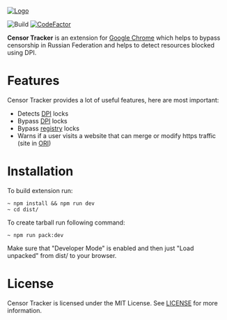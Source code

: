 [![Logo](https://raw.githubusercontent.com/roskomsvoboda/censortracker/develop/.github/censortracker-popups.svg)](https://github.com/roskomsvoboda/censortracker)

![Build](https://github.com/roskomsvoboda/censortracker/workflows/Build/badge.svg?branch=master)
[![CodeFactor](https://www.codefactor.io/repository/github/roskomsvoboda/censortracker/badge)](https://www.codefactor.io/repository/github/roskomsvoboda/censortracker)

**Censor Tracker** is an extension for [Google Chrome](https://www.google.com/chrome/) which helps to
bypass censorship in Russian Federation and helps to detect resources
blocked using DPI.

Features
========

Censor Tracker provides a lot of useful features, here are most
important:

-   Detects [DPI] locks
-   Bypass [DPI] locks
-   Bypass [registry](https://eais.rkn.gov.ru/) locks
-   Warns if a user visits a website that can merge or modify https traffic
    (site in [ORI](https://97-fz.rkn.gov.ru/))

Installation
============

To build extension run:

    ~ npm install && npm run dev
    ~ cd dist/

To create tarball run following command:

    ~ npm run pack:dev


Make sure that "Developer Mode" is enabled and then just "Load unpacked"
from <span class="title-ref">dist/</span> to your browser.

License
=======

Censor Tracker is licensed under the MIT License. See [LICENSE] for more
information.

  [DPI]: https://en.wikipedia.org/wiki/Deep_packet_inspection
  [LICENSE]: https://github.com/roskomsvoboda/censortracker/blob/master/LICENSE
